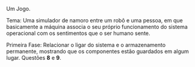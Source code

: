 Um Jogo.

Tema: Uma simulador de namoro entre um robô e uma pessoa, em que basicamente a máquina associa o seu próprio funcionamento do sistema operacional com os sentimentos que o ser humano sente.

Primeira Fase: Relacionar o ligar do sistema e o armazenamento permanente, mostrando que os componentes estão guardados em algum lugar. Questões **8** e **9**.